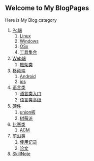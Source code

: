 ## Welcome to My BlogPages

Here is My Blog category


1. [Pc端]()
    1. [Linux]()
    2. [Windows]()
    3. [OSx]()
    4. [工具集合]()
2. [Web端]()
    1. [框架类]()
3. [移动端]()
    1. [Android]()
    2. [ios]()
4. [语言类]()
    1. [语言类入门]()
    2. [语言类高级]()
5. [硬件]()
    1. [union板]()
    2. [树莓派]()
6. [比赛类]()
    1. [ACM]()
7. [前沿类]()
    1. [使用记录]()
    2. [论文]()
8. [SkillNote]()
